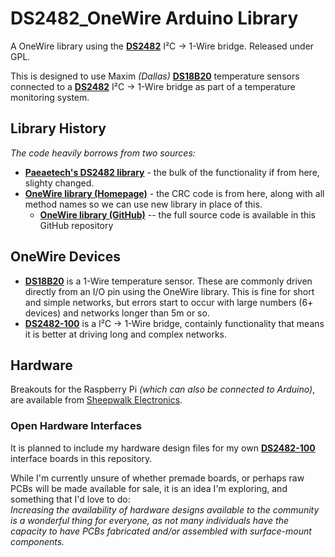# **DS2482_OneWire** Arduino Library #

A OneWire library using the **[DS2482][5]** I²C → 1-Wire bridge. Released under GPL.

This is designed to use Maxim _(Dallas)_ **[DS18B20][4]** temperature sensors connected to a **[DS2482][5]** I²C → 1-Wire bridge as part of a temperature monitoring system.


## Library History ##

_The code heavily borrows from two sources:_

+ **[Paeaetech's DS2482 library][2]** - the bulk of the functionality if from here, slighty changed.
+ **[OneWire library (Homepage)][3a]** - the CRC code is from here, along with all method names so we can use new library in place of this.
	+ **[OneWire library (GitHub)][3b]** -- the full source code is available in this GitHub repository


## OneWire Devices ##

- **[DS18B20][4]** is a 1-Wire temperature sensor. These are commonly driven directly from an I/O pin using the OneWire library. This is fine for short and simple networks, but errors start to occur with large numbers (6+ devices) and networks longer than 5m or so.
- **[DS2482-100][5]** is a I²C → 1-Wire bridge, containly functionality that means it is better at driving long and complex networks. 


## Hardware ##

Breakouts for the Raspberry Pi _(which can also be connected to Arduino)_, are available from [Sheepwalk Electronics][6].


### **Open Hardware** Interfaces ###

It is planned to include my hardware design files for my own **[DS2482-100][5]** interface boards in this repository.

While I'm currently unsure of whether premade boards, or perhaps raw PCBs will be made available for sale, it is an idea I'm exploring, and something that I'd love to do:<br/>
_Increasing the availability of hardware designs available to the community is a wonderful thing for everyone, as not many individuals have the capacity to have PCBs fabricated and/or assembled with surface-mount components._







[2]:	<https://github.com/paeaetech/paeae/tree/master/Libraries/ds2482>
[3a]:	<http://www.pjrc.com/teensy/td_libs_OneWire.html>
[3b]:	<https://github.com/PaulStoffregen/OneWire>
[4]:	<https://www.maximintegrated.com/en/products/analog/sensors-and-sensor-interface/DS18B20.html>
[5]:	<https://www.maximintegrated.com/en/products/interface/controllers-expanders/DS2482-100.html>
[6]:	<http://www.sheepwalkelectronics.co.uk/product_info.php?cPath=22&products_id=30>
